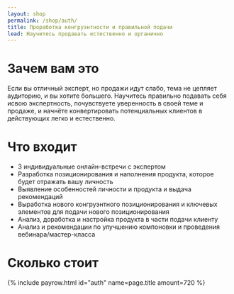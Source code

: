 ```yaml
---
layout: shop
permalink: /shop/auth/
title: Проработка конгруэнтности и правильной подачи
lead: Научитесь продавать естественно и органично
---
```


# **Зачем вам это**

Если вы отличный эксперт, но продажи идут слабо, тема не цепляет аудиторию, и вы хотите большего. Научитесь правильно подавать себя и ​свою экспертность, почувствуете уверенность в своей теме и продаже, и начнёте конвертировать потенциальных клиентов в действующих легко и естественно.

# **Что входит**

- 3 индивидуальные онлайн-встречи с экспертом
- Разработка позиционирования и наполнения продукта, которое будет отражать вашу личность
- Выявление особенностей личности и продукта и выдача рекомендаций
- Выработка нового конгруэнтного позиционирования и ключевых элементов для подачи нового позиционирования
- Анализ, доработка и настройка продукта в части подачи клиенту
- Анализ и рекомендации по улучшению компоновки и проведения вебинара/мастер-класса

# **Сколько стоит**

{% include payrow.html id="auth" name=page.title amount=720 %}
